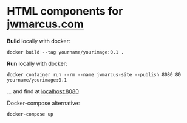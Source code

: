 # HTML components for [jwmarcus.com](http://www.jwmarcus.com)

**Build** locally with docker:

`docker build --tag yourname/yourimage:0.1 .`

**Run** locally with docker:

`docker container run --rm --name jwmarcus-site --publish 8080:80 yourname/yourimage:0.1`

... and find at [localhost:8080](http://localhost:8080)

Docker-compose alternative:

`docker-compose up`
